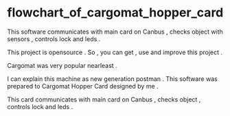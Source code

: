 # flowchart_of_cargomat_hopper_card
This software communicates with main card on Canbus , checks object with sensors , controls lock and leds .

This project is opensource . So , you can get , use and improve this project .

Cargomat was very popular nearleast .

I can explain this machine as new generation postman . This software was prepared to Cargomat Hopper Card designed by me .

This card communicates with main card on Canbus , checks object , controls lock and leds .
